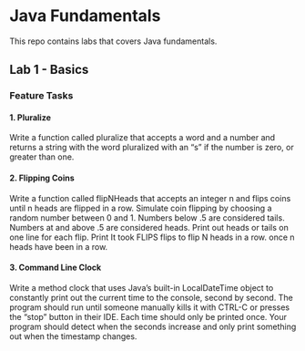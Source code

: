 # Java Fundamentals 

This repo contains labs that covers Java fundamentals.

## Lab 1 - Basics

### Feature Tasks

#### 1. Pluralize

Write a function called pluralize that accepts a word and a number and returns a string with the word pluralized with an “s” if the number is zero, or greater than one.

#### 2. Flipping Coins

Write a function called flipNHeads that accepts an integer n and flips coins until n heads are flipped in a row. Simulate coin flipping by choosing a random number between 0 and 1. Numbers below .5 are considered tails. Numbers at and above .5 are considered heads. Print out heads or tails on one line for each flip. Print It took FLIPS flips to flip N heads in a row. once n heads have been in a row.

#### 3. Command Line Clock

Write a method clock that uses Java’s built-in LocalDateTime object to constantly print out the current time to the console, second by second. The program should run until someone manually kills it with CTRL-C or presses the “stop” button in their IDE. Each time should only be printed once. Your program should detect when the seconds increase and only print something out when the timestamp changes.
